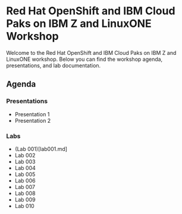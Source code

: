 # Red Hat OpenShift and IBM Cloud Paks on IBM Z and LinuxONE Workshop

Welcome to the Red Hat OpenShift and IBM Cloud Paks on IBM Z and LinuxONE workshop. Below you can find the workshop agenda, presentations, and lab documentation.

## Agenda

### Presentations
* Presentation 1
* Presentation 2

### Labs

* (Lab 001)[lab001.md]
* Lab 002
* Lab 003
* Lab 004
* Lab 005
* Lab 006
* Lab 007
* Lab 008
* Lab 009
* Lab 010
